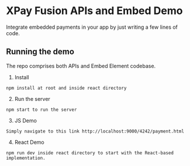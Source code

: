 # XPay Fusion APIs and Embed Demo

Integrate embedded payments in your app by just writing a few lines of code.

## Running the demo

The repo comprises both APIs and Embed Element codebase.

1. Install

~~~
npm install at root and inside react directory
~~~

2. Run the server

~~~
npm start to run the server
~~~

3. JS Demo

~~~
Simply navigate to this link http://localhost:9000/4242/payment.html
~~~

4. React Demo

~~~
npm run dev inside react directory to start with the React-based implementation.
~~~
